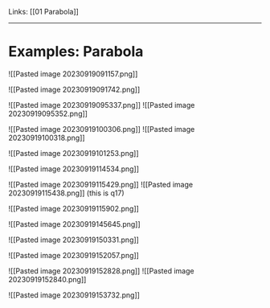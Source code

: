 Links: [[01 Parabola]]
___
# Examples: Parabola 
![[Pasted image 20230919091157.png]]

![[Pasted image 20230919091742.png]]

![[Pasted image 20230919095337.png]]
![[Pasted image 20230919095352.png]]

![[Pasted image 20230919100306.png]]
![[Pasted image 20230919100318.png]]

![[Pasted image 20230919101253.png]]

![[Pasted image 20230919114534.png]]

![[Pasted image 20230919115429.png]]
![[Pasted image 20230919115438.png]]
(this is q17)

![[Pasted image 20230919115902.png]]

![[Pasted image 20230919145645.png]]

![[Pasted image 20230919150331.png]]

![[Pasted image 20230919152057.png]]

![[Pasted image 20230919152828.png]]
![[Pasted image 20230919152840.png]]

![[Pasted image 20230919153732.png]]